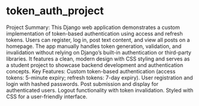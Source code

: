 # token_auth_project
 Project Summary: This Django web application demonstrates a custom implementation of token-based authentication using access and refresh tokens. Users can register, log in, post text content, and view all posts on a homepage. The app manually handles token generation, validation, and invalidation without relying on Django’s built-in authentication or third-party libraries. It features a clean, modern design with CSS styling and serves as a student project to showcase backend development and authentication concepts.  Key Features:  Custom token-based authentication (access tokens: 5-minute expiry; refresh tokens: 7-day expiry). User registration and login with hashed passwords. Post submission and display for authenticated users. Logout functionality with token invalidation. Styled with CSS for a user-friendly interface.
